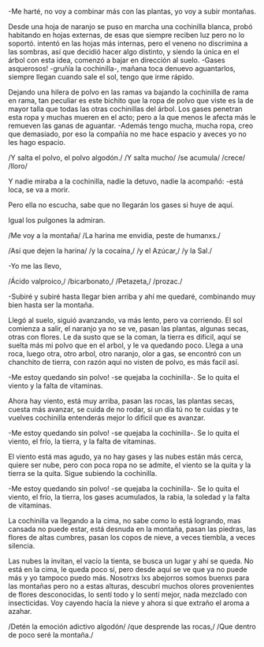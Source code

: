 -Me harté, no voy a combinar más con las plantas, yo voy a subir montañas.

Desde una hoja de naranjo se puso en marcha una cochinilla blanca, probó habitando en hojas externas, de esas que siempre reciben luz pero no lo soportó. intentó en las hojas más internas, pero el veneno no discrimina a las sombras, así que decidió hacer algo distinto, y siendo la única en el árbol con esta idea, comenzó a bajar en dirección al suelo.
-Gases asquerosos! -gruñía la cochinilla-, mañana toca denuevo aguantarlos, siempre llegan cuando sale el sol, tengo que irme rápido. 

Dejando una hilera de polvo en las ramas va bajando la cochinilla de rama en rama, tan peculiar es este bichito que la ropa de polvo que viste es la de mayor talla que todas las otras cochinillas del árbol. Los gases penetran esta ropa y muchas mueren en el acto; pero a la que menos le afecta más le remueven las ganas de aguantar.
-Además tengo mucha, mucha ropa, creo que demasiado, por eso la compañía no me hace espacio y aveces yo no les hago espacio. 
 

/Y salta el polvo, el polvo algodón./
/Y salta mucho/
/se acumula/
/crece/
/lloro/

Y nadie miraba a la cochinilla, nadie la detuvo, nadie la acompañó: 
-está loca, se va a morir.

Pero ella no escucha, sabe que no llegarán los gases si huye de aquí.

Igual los pulgones la admiran. 

/Me voy a la montaña/
/La harina me envidia, peste de humanxs./

/Así que dejen la harina/
/y la cocaína,/
/y el Azúcar,/
/y la Sal./

-Yo me las llevo,

/Ácido valproico,/
/bicarbonato,/
/Petazeta,/
/prozac./

-Subiré y subiré hasta llegar bien arriba y ahí me quedaré, combinando muy bien hasta ser la montaña.

Llegó al suelo, siguió avanzando, va más lento, pero va corriendo. El sol comienza a salir, el naranjo ya no se ve, pasan las plantas, algunas secas, otras con flores. Le da susto que se la coman, la tierra es dificil, aquí se suelta más mi polvo que en el arbol, y le va quedando poco. Llega a una roca, luego otra, otro arbol, otro naranjo, olor a gas, se encontró con un chanchito de tierra, con razón aqui no visten de polvo, es más facil así. 

-Me estoy quedando sin polvo! -se quejaba la cochinilla-.
Se lo quita el viento y la falta de vitaminas.

Ahora hay viento, está muy arriba, pasan las rocas, las plantas secas, cuesta más avanzar, se cuida de no rodar, si un día tú no te cuidas y te vuelves cochinilla entenderás mejor lo dificil que es avanzar.

-Me estoy quedando sin polvo! -se quejaba la cochinilla-.
Se lo quita el viento, el frío, la tierra, y la falta de vitaminas.

El viento está mas agudo, ya no hay gases y las nubes están más cerca, quiere ser nube, pero con poca ropa no se admite, el viento se la quita y la tierra se la quita. Sigue subiendo la cochinilla.

-Me estoy quedando sin polvo! -se quejaba la cochinilla-.
Se lo quita el viento, el frío, la tierra, los gases acumulados, la rabia, la soledad y la falta de vitaminas.

La cochinilla va llegando a la cima, no sabe como lo está logrando, mas cansada no puede estar, está desnuda en la montaña, pasan las piedras, las flores de altas cumbres, pasan los copos de nieve, a veces tiembla, a veces silencia. 

Las nubes la invitan, el vacío la tienta, se busca un lugar y ahí se queda. No está en la cima, le queda poco sí, pero desde aquí se ve que ya no puede más y yo tampoco puedo más. Nosotrxs lxs abejorros somos buenxs para las montañas pero no a estas alturas, descubrí muchos olores provenientes de flores desconocidas, lo sentí todo y lo sentí mejor, nada mezclado con insecticidas. Voy cayendo hacía la nieve y ahora si que extraño el aroma a azahar.

/Detén la emoción adictivo algodón/
/que desprende las rocas,/
/Que dentro de poco seré la montaña./